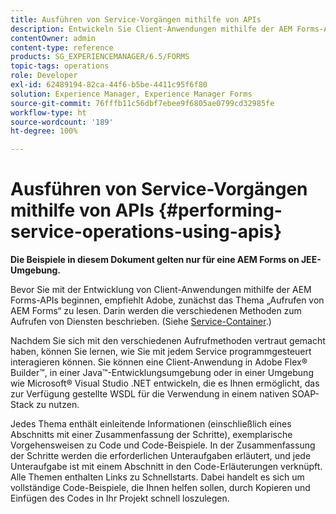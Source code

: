 ```yaml
---
title: Ausführen von Service-Vorgängen mithilfe von APIs
description: Entwickeln Sie Client-Anwendungen mithilfe der AEM Forms-APIs.
contentOwner: admin
content-type: reference
products: SG_EXPERIENCEMANAGER/6.5/FORMS
topic-tags: operations
role: Developer
exl-id: 62489194-82ca-44f6-b5be-4411c95f6f80
solution: Experience Manager, Experience Manager Forms
source-git-commit: 76fffb11c56dbf7ebee9f6805ae0799cd32985fe
workflow-type: ht
source-wordcount: '189'
ht-degree: 100%

---
```


# Ausführen von Service-Vorgängen mithilfe von APIs {#performing-service-operations-using-apis}

**Die Beispiele in diesem Dokument gelten nur für eine AEM Forms on JEE-Umgebung.**

Bevor Sie mit der Entwicklung von Client-Anwendungen mithilfe der AEM Forms-APIs beginnen, empfiehlt Adobe, zunächst das Thema „Aufrufen von AEM Forms“ zu lesen. Darin werden die verschiedenen Methoden zum Aufrufen von Diensten beschrieben. (Siehe [Service-Container](/help/forms/developing/service-container.md#service-container).)

Nachdem Sie sich mit den verschiedenen Aufrufmethoden vertraut gemacht haben, können Sie lernen, wie Sie mit jedem Service programmgesteuert interagieren können. Sie können eine Client-Anwendung in Adobe Flex® Builder™, in einer Java™-Entwicklungsumgebung oder in einer Umgebung wie Microsoft® Visual Studio .NET entwickeln, die es Ihnen ermöglicht, das zur Verfügung gestellte WSDL für die Verwendung in einem nativen SOAP-Stack zu nutzen.

Jedes Thema enthält einleitende Informationen (einschließlich eines Abschnitts mit einer Zusammenfassung der Schritte), exemplarische Vorgehensweisen zu Code und Code-Beispiele. In der Zusammenfassung der Schritte werden die erforderlichen Unteraufgaben erläutert, und jede Unteraufgabe ist mit einem Abschnitt in den Code-Erläuterungen verknüpft. Alle Themen enthalten Links zu Schnellstarts. Dabei handelt es sich um vollständige Code-Beispiele, die Ihnen helfen sollen, durch Kopieren und Einfügen des Codes in Ihr Projekt schnell loszulegen.
